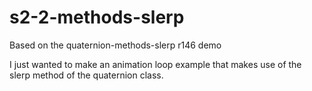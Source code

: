 # s2-2-methods-slerp

Based on the quaternion-methods-slerp r146 demo

I just wanted to make an animation loop example that makes use of the slerp method of the quaternion class.
